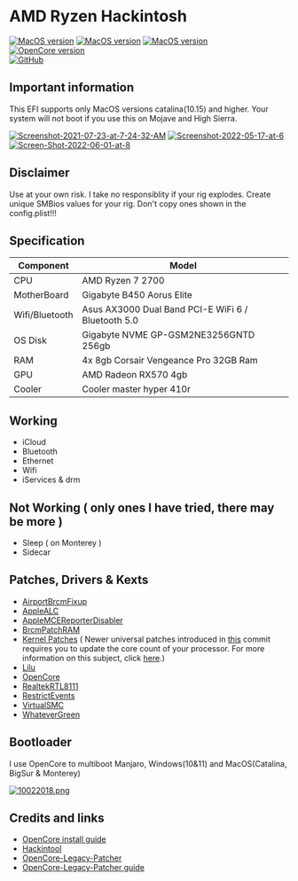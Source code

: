 # AMD Ryzen Hackintosh

[![MacOS version](https://img.shields.io/badge/Catalina-10.15.7-informational.svg)](https://www.apple.com/macos) [![MacOS version](https://img.shields.io/badge/Bigsur-11.6.6-informational.svg)](https://www.apple.com/macos) [![MacOS version](https://img.shields.io/badge/Monterey-12.5%20beta2-informational.svg)](https://www.apple.com/macos)\
[![OpenCore version](https://img.shields.io/badge/OpenCore-0.8.0-informational.svg)](https://github.com/acidanthera/OpenCorePkg)\
[![GitHub](https://img.shields.io/github/license/sileshn/Ryzentosh?style=flat-square)](https://github.com/sileshn/Ryzentosh/blob/master/LICENSE)

## Important information
This EFI supports only MacOS versions catalina(10.15) and higher. Your system will not boot if you use this on Mojave and High Sierra.

<a href='https://postimg.cc/RJLKgSYB' target='_blank'><img src='https://i.postimg.cc/RJLKgSYB/Screenshot-2021-07-23-at-7-24-32-AM.png' border='0' alt='Screenshot-2021-07-23-at-7-24-32-AM'/></a> <a href='http://postimg.cc/9rpXNM6K' target='_blank'><img src='https://i.postimg.cc/9rpXNM6K/Screenshot-2022-05-17-at-6.png' border='0' alt='Screenshot-2022-05-17-at-6'/></a> <a href='http://postimg.cc/3kgCZPPY' target='_blank'><img src='https://i.postimg.cc/3kgCZPPY/Screen-Shot-2022-06-01-at-8.png' border='0' alt='Screen-Shot-2022-06-01-at-8'/></a>

## Disclaimer
Use at your own risk. I take no responsiblity if your rig explodes. Create unique SMBios values for your rig. Don't copy ones shown in the config.plist!!!

## Specification

| Component        | Model                                              |
| ---------------- | ---------------------------------------------------|
| CPU              | AMD Ryzen 7 2700                                   |
| MotherBoard      | Gigabyte B450 Aorus Elite                          |
| Wifi/Bluetooth   | Asus AX3000 Dual Band PCI-E WiFi 6 / Bluetooth 5.0 |
| OS Disk          | Gigabyte NVME GP-GSM2NE3256GNTD 256gb              |
| RAM              | 4x 8gb Corsair Vengeance Pro 32GB Ram              |
| GPU              | AMD Radeon RX570 4gb                               |
| Cooler    	   | Cooler master hyper 410r          		            |

## Working

* iCloud
* Bluetooth
* Ethernet
* Wifi
* iServices & drm

## Not Working ( only ones I have tried, there may be more )

* Sleep ( on Monterey )
* Sidecar

## Patches, Drivers & Kexts

* [AirportBrcmFixup](https://github.com/acidanthera/AirportBrcmFixup)
* [AppleALC](https://github.com/acidanthera/AppleALC)
* [AppleMCEReporterDisabler](https://github.com/acidanthera/bugtracker/files/3703498/AppleMCEReporterDisabler.kext.zip)
* [BrcmPatchRAM](https://github.com/acidanthera/BrcmPatchRAM)
* [Kernel Patches](https://github.com/AMD-OSX/AMD_Vanilla) ( Newer universal patches introduced in [this](https://github.com/sileshn/Ryzentosh/commit/adcb87fa003a0e77afaded014984a00ecb07b775) commit requires you to update the core count of your processor. For more information on this subject, click [here](https://github.com/AMD-OSX/AMD_Vanilla#read-me-first).)
* [Lilu](https://github.com/acidanthera/Lilu)
* [OpenCore](https://github.com/acidanthera/OpenCorePkg)
* [RealtekRTL8111](https://github.com/Mieze/RTL8111_driver_for_OS_X)
* [RestrictEvents](https://github.com/acidanthera/RestrictEvents)
* [VirtualSMC](https://github.com/acidanthera/VirtualSMC)
* [WhateverGreen](https://github.com/acidanthera/WhateverGreen)

## Bootloader

I use OpenCore to multiboot Manjaro, Windows(10&11) and MacOS(Catalina, BigSur & Monterey)

[![10022018.png](https://i.postimg.cc/TwDYkvGy/10022018.png)](https://postimg.cc/cgdSHjvZ)

## Credits and links

* [OpenCore install guide](https://dortania.github.io/OpenCore-Install-Guide)
* [Hackintool](https://www.hackintosh-forum.de/forum/thread/38316-hackintool-ehemals-intel-fb-patcher)
* [OpenCore-Legacy-Patcher](https://github.com/dortania/OpenCore-Legacy-Patcher)
* [OpenCore-Legacy-Patcher guide](https://dortania.github.io/OpenCore-Legacy-Patcher)
